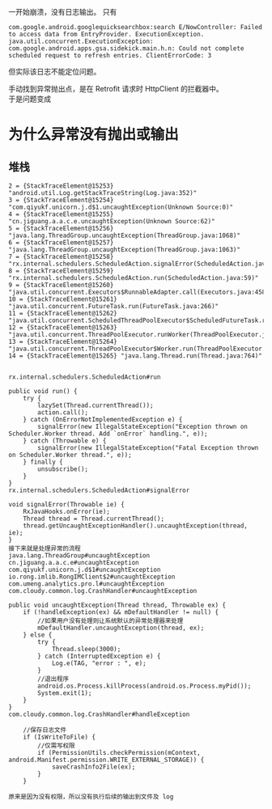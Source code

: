一开始崩溃，没有日志输出。
只有

    com.google.android.googlequicksearchbox:search E/NowController: Failed to access data from EntryProvider. ExecutionException.
    java.util.concurrent.ExecutionException: com.google.android.apps.gsa.sidekick.main.h.n: Could not complete scheduled request to refresh entries. ClientErrorCode: 3

但实际该日志不能定位问题。
  
手动找到异常抛出点，是在 Retrofit 请求时 HttpClient 的拦截器中。  
于是问题变成

# 为什么异常没有抛出或输出

## 堆栈
    2 = {StackTraceElement@15253} "android.util.Log.getStackTraceString(Log.java:352)"
    3 = {StackTraceElement@15254} "com.qiyukf.unicorn.j.d$1.uncaughtException(Unknown Source:0)"
    4 = {StackTraceElement@15255} "cn.jiguang.a.a.c.e.uncaughtException(Unknown Source:62)"
    5 = {StackTraceElement@15256} "java.lang.ThreadGroup.uncaughtException(ThreadGroup.java:1068)"
    6 = {StackTraceElement@15257} "java.lang.ThreadGroup.uncaughtException(ThreadGroup.java:1063)"
    7 = {StackTraceElement@15258} "rx.internal.schedulers.ScheduledAction.signalError(ScheduledAction.java:68)"
    8 = {StackTraceElement@15259} "rx.internal.schedulers.ScheduledAction.run(ScheduledAction.java:59)"
    9 = {StackTraceElement@15260} "java.util.concurrent.Executors$RunnableAdapter.call(Executors.java:458)"
    10 = {StackTraceElement@15261} "java.util.concurrent.FutureTask.run(FutureTask.java:266)"
    11 = {StackTraceElement@15262} "java.util.concurrent.ScheduledThreadPoolExecutor$ScheduledFutureTask.run(ScheduledThreadPoolExecutor.java:301)"
    12 = {StackTraceElement@15263} "java.util.concurrent.ThreadPoolExecutor.runWorker(ThreadPoolExecutor.java:1167)"
    13 = {StackTraceElement@15264} "java.util.concurrent.ThreadPoolExecutor$Worker.run(ThreadPoolExecutor.java:641)"
    14 = {StackTraceElement@15265} "java.lang.Thread.run(Thread.java:764)"

    
    rx.internal.schedulers.ScheduledAction#run
    
    public void run() {
        try {
            lazySet(Thread.currentThread());
            action.call();
        } catch (OnErrorNotImplementedException e) {
            signalError(new IllegalStateException("Exception thrown on Scheduler.Worker thread. Add `onError` handling.", e));
        } catch (Throwable e) {
            signalError(new IllegalStateException("Fatal Exception thrown on Scheduler.Worker thread.", e));
        } finally {
            unsubscribe();
        }
    }
    rx.internal.schedulers.ScheduledAction#signalError
    
    void signalError(Throwable ie) {
        RxJavaHooks.onError(ie);
        Thread thread = Thread.currentThread();
        thread.getUncaughtExceptionHandler().uncaughtException(thread, ie);
    }
    接下来就是处理异常的流程
    java.lang.ThreadGroup#uncaughtException
    cn.jiguang.a.a.c.e#uncaughtException
    com.qiyukf.unicorn.j.d$1#uncaughtException
    io.rong.imlib.RongIMClient$2#uncaughtException
    com.umeng.analytics.pro.l#uncaughtException
    com.cloudy.common.log.CrashHandler#uncaughtException
    
    public void uncaughtException(Thread thread, Throwable ex) {
        if (!handleException(ex) && mDefaultHandler != null) {
            //如果用户没有处理则让系统默认的异常处理器来处理
            mDefaultHandler.uncaughtException(thread, ex);
        } else {
            try {
                Thread.sleep(3000);
            } catch (InterruptedException e) {
                Log.e(TAG, "error : ", e);
            }
            //退出程序
            android.os.Process.killProcess(android.os.Process.myPid());
            System.exit(1);
        }
    }
    com.cloudy.common.log.CrashHandler#handleException
    
        //保存日志文件
        if (IsWriteToFile) {
            //仅需写权限
            if (PermissionUtils.checkPermission(mContext, android.Manifest.permission.WRITE_EXTERNAL_STORAGE)) {
                saveCrashInfo2File(ex);
            }
        }

    原来是因为没有权限，所以没有执行后续的输出到文件及 log